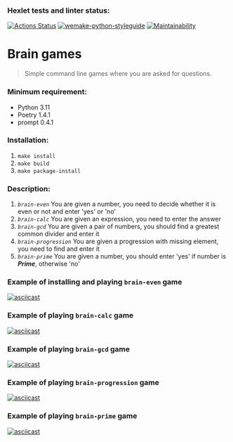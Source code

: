 ### Hexlet tests and linter status:
[![Actions Status](https://github.com/oleja-iv/python-project-49/workflows/hexlet-check/badge.svg)](https://github.com/oleja-iv/python-project-49/actions)
[![wemake-python-styleguide](https://img.shields.io/badge/style-wemake-000000.svg)](https://github.com/wemake-services/wemake-python-styleguide)
[![Maintainability](https://api.codeclimate.com/v1/badges/ada1a855e47817f5994d/maintainability)](https://codeclimate.com/github/oleja-iv/python-project-49/maintainability)

# Brain games
>Simple command line games where you are asked for questions.

### Minimum requirement:
- Python 3.11
- Poetry 1.4.1
- prompt 0.4.1
### Installation:
1. `make install`
2. `make build`
3. `make package-install`
### Description:
1. *`brain-even`*
You are given a number, you need to decide whether it is even or not and enter 'yes' or 'no'
2. *`brain-calc`*
You are given an expression, you need to enter the answer
3. *`brain-gcd`*
You are given a pair of numbers, you should find a greatest common divider and enter it
4. *`brain-progression`*
You are given a progression with missing element, you need to find and enter it
5. *`brain-prime`* You are given a number, you should enter 'yes' if number is ***Prime***, otherwise 'no'

### Example of installing and playing `brain-even` game
[![asciicast](https://asciinema.org/a/570453.svg)](https://asciinema.org/a/570453)
### Example of playing `brain-calc` game
[![asciicast](https://asciinema.org/a/571464.svg)](https://asciinema.org/a/571464)
### Example of playing `brain-gcd` game
[![asciicast](https://asciinema.org/a/571469.svg)](https://asciinema.org/a/571469)
### Example of playing `brain-progression` game
[![asciicast](https://asciinema.org/a/571474.svg)](https://asciinema.org/a/571474)
### Example of playing `brain-prime` game
[![asciicast](https://asciinema.org/a/571477.svg)](https://asciinema.org/a/571477)
